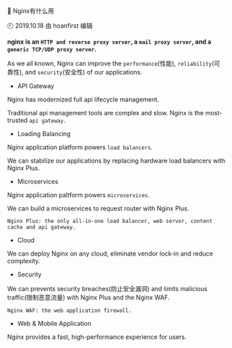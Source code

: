🐾 Nginx有什么用

🕘 2019.10.18 由 hoanfirst 编辑

**nginx is an `HTTP and reverse proxy server`, a `mail proxy server`, and a `generic TCP/UDP proxy server`.**

As we all known, Nginx can improve the `performance`(性能), `reliability`(可靠性), and `security`(安全性) of our applications.

- API Gateway

Nginx has modernized full api lifecycle management. 

Traditional api management tools are complex and slow. Nginx is the most-trusted `api gateway`.

- Loading Balancing

Nginx application platform powers `load balancers`.

We can stabilize our applications by replacing hardware load balancers with Nginx Plus.

- Microservices

Nginx application paltform powers `microservices`.

We can build a microservices to request router with Nginx Plus.

```
Nginx Plus: the only all-in-one load balancer, web server, content cache and api gateway.
```

- Cloud

We can deploy Nginx on any cloud, eliminate vendor lock‑in and reduce complexity.

- Security

We can prevents security breaches(防止安全漏洞) and limits malicious traffic(限制恶意流量) with Nginx Plus and the Nginx WAF.

```
Nginx WAF: the web application firewall.
```

- Web & Mobile Application

Nginx provides a fast, high-performance experience for users.
